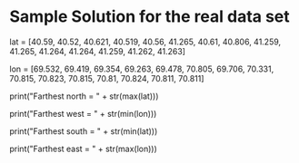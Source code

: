 # Sample Solution for the real data set

lat = [40.59, 40.52, 40.621, 40.519, 40.56, 41.265, 40.61, 40.806, 41.259, 41.265, 41.264, 41.264, 41.259, 41.262, 41.263]

lon = [69.532, 69.419, 69.354, 69.263, 69.478, 70.805, 69.706, 70.331, 70.815, 70.823, 70.815, 70.81, 70.824, 70.811, 70.811]

print("Farthest north = " + str(max(lat)))

print("Farthest west = " + str(min(lon)))

print("Farthest south = " + str(min(lat)))

print("Farthest east = " + str(max(lon)))
